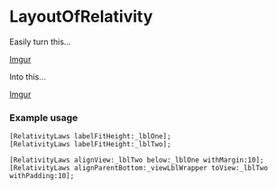 LayoutOfRelativity
==========

Easily turn this...

[Imgur](http://i.imgur.com/hwIXE)

Into this...

[Imgur](http://i.imgur.com/Kap7u)

### Example usage
	[RelativityLaws labelFitHeight:_lblOne];
	[RelativityLaws labelFitHeight:_lblTwo];

	[RelativityLaws alignView:_lblTwo below:_lblOne withMargin:10];
	[RelativityLaws alignParentBottom:_viewLblWrapper toView:_lblTwo withPadding:10];
